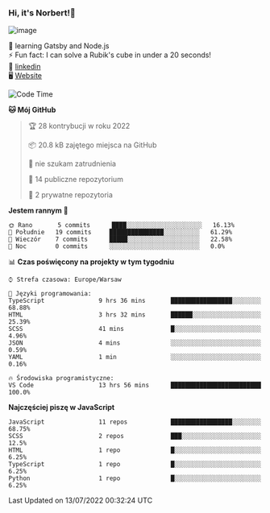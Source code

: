 ### Hi, it's Norbert!👋

![image](https://i.imgur.com/y3Fbv48.png)


🧠 learning Gatsby and Node.js <br>
⚡ Fun fact: I can solve a Rubik's cube in under a 20 seconds! <br>
👔 [linkedin](https://www.linkedin.com/in/norbert-%C5%82uszkiewicz-75b0891b3/) <br>
🖥 [Website](https://norbertluszkiewicz.pl/)<br>


<!--START_SECTION:waka-->
![Code Time](http://img.shields.io/badge/Code%20Time-0%20secs-blue)

**🐱 Mój GitHub** 

> 🏆 28 kontrybucji w roku 2022
 > 
> 📦 20.8 kB zajętego miejsca na GitHub 
 > 
> 🚫 nie szukam zatrudnienia
 > 
> 📜 14 publiczne repozytorium 
 > 
> 🔑 2 prywatne repozytoria  
 > 
**Jestem rannym 🐤** 

```text
🌞 Rano       5 commits      ████░░░░░░░░░░░░░░░░░░░░░   16.13% 
🌆 Południe   19 commits     ███████████████░░░░░░░░░░   61.29% 
🌃 Wieczór    7 commits      █████░░░░░░░░░░░░░░░░░░░░   22.58% 
🌙 Noc        0 commits      ░░░░░░░░░░░░░░░░░░░░░░░░░   0.0%

```


📊 **Czas poświęcony na projekty w tym tygodniu** 

```text
⌚︎ Strefa czasowa: Europe/Warsaw

💬 Języki programowania: 
TypeScript               9 hrs 36 mins       █████████████████░░░░░░░░   68.88% 
HTML                     3 hrs 32 mins       ██████░░░░░░░░░░░░░░░░░░░   25.39% 
SCSS                     41 mins             █░░░░░░░░░░░░░░░░░░░░░░░░   4.96% 
JSON                     4 mins              ░░░░░░░░░░░░░░░░░░░░░░░░░   0.59% 
YAML                     1 min               ░░░░░░░░░░░░░░░░░░░░░░░░░   0.16%

🔥 Środowiska programistyczne: 
VS Code                  13 hrs 56 mins      █████████████████████████   100.0%

```

**Najczęściej piszę w JavaScript** 

```text
JavaScript               11 repos            █████████████████░░░░░░░░   68.75% 
SCSS                     2 repos             ███░░░░░░░░░░░░░░░░░░░░░░   12.5% 
HTML                     1 repo              █░░░░░░░░░░░░░░░░░░░░░░░░   6.25% 
TypeScript               1 repo              █░░░░░░░░░░░░░░░░░░░░░░░░   6.25% 
Python                   1 repo              █░░░░░░░░░░░░░░░░░░░░░░░░   6.25%

```



 Last Updated on 13/07/2022 00:32:24 UTC
<!--END_SECTION:waka-->
